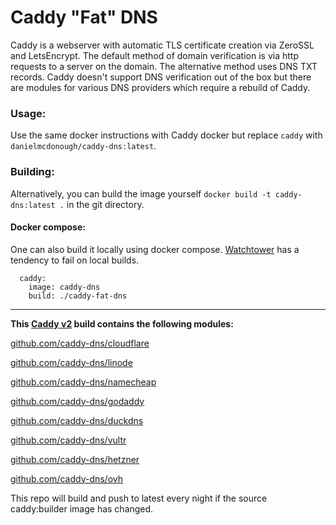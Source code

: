 # Caddy "Fat" DNS

Caddy is a webserver with automatic TLS certificate creation via ZeroSSL and LetsEncrypt. The default method of domain verification is via http requests to a server on the domain. The alternative method uses DNS TXT records. Caddy doesn't support DNS verification out of the box but there are modules for various DNS providers which require a rebuild of Caddy.

### Usage:
Use the same docker instructions with Caddy docker but replace `caddy` with `danielmcdonough/caddy-dns:latest`.

### Building:
Alternatively, you can build the image yourself `docker build -t caddy-dns:latest .` in the git directory.

#### Docker compose:
One can also build it locally using docker compose. [Watchtower](https://containrrr.dev/watchtower/) has a tendency to fail on local builds.
```
  caddy:
    image: caddy-dns
    build: ./caddy-fat-dns
```
---

**This [Caddy v2](https://github.com/caddyserver/caddy-docker) build contains the following modules:**

[github.com/caddy-dns/cloudflare](https://github.com/caddy-dns/cloudflare)

[github.com/caddy-dns/linode](https://github.com/caddy-dns/linode)

[github.com/caddy-dns/namecheap](https://github.com/caddy-dns/namecheap)

[github.com/caddy-dns/godaddy](https://github.com/caddy-dns/godaddy)

[github.com/caddy-dns/duckdns](https://github.com/caddy-dns/duckdns)

[github.com/caddy-dns/vultr](https://github.com/caddy-dns/vultr)

[github.com/caddy-dns/hetzner](github.com/caddy-dns/hetzner)

[github.com/caddy-dns/ovh](github.com/caddy-dns/ovh)

This repo will build and push to latest every night if the source caddy:builder image has changed.